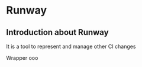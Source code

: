 # Runway

## Introduction about Runway

It is a tool to represent and manage other CI changes

Wrapper
ooo
